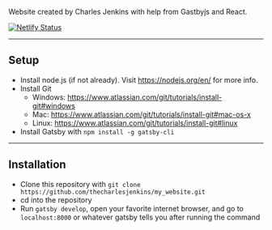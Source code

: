 Website created by Charles Jenkins with help from Gastbyjs and React.

[![Netlify Status](https://api.netlify.com/api/v1/badges/4254f364-297f-4bd5-ac4d-a775099a7da6/deploy-status)](https://app.netlify.com/sites/upbeat-heyrovsky-3411e7/deploys)

---

## Setup

- Install node.js (if not already). Visit https://nodejs.org/en/ for more info.
- Install Git
  - Windows: https://www.atlassian.com/git/tutorials/install-git#windows
  - Mac: https://www.atlassian.com/git/tutorials/install-git#mac-os-x
  - Linux: https://www.atlassian.com/git/tutorials/install-git#linux
- Install Gatsby with `npm install -g gatsby-cli`

---

## Installation

- Clone this repository with `git clone https://github.com/thecharlesjenkins/my_website.git`
- cd into the repository
- Run `gatsby develop`, open your favorite internet browser, and go to `localhost:8000` or whatever gatsby tells you after running the command
